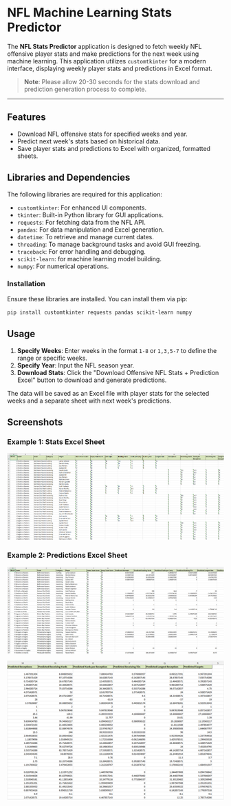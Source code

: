 # NFL Machine Learning Stats Predictor

The **NFL Stats Predictor** application is designed to fetch weekly NFL offensive player stats and make predictions for the next week using machine learning. This application utilizes `customtkinter` for a modern interface, displaying weekly player stats and predictions in Excel format.

> **Note**: Please allow 20-30 seconds for the stats download and prediction generation process to complete.

---

## Features

- Download NFL offensive stats for specified weeks and year.
- Predict next week's stats based on historical data.
- Save player stats and predictions to Excel with organized, formatted sheets.

## Libraries and Dependencies

The following libraries are required for this application:

- `customtkinter`: For enhanced UI components.
- `tkinter`: Built-in Python library for GUI applications.
- `requests`: For fetching data from the NFL API.
- `pandas`: For data manipulation and Excel generation.
- `datetime`: To retrieve and manage current dates.
- `threading`: To manage background tasks and avoid GUI freezing.
- `traceback`: For error handling and debugging.
- `scikit-learn`: for machine learning model building.
- `numpy`: For numerical operations.

### Installation

Ensure these libraries are installed. You can install them via pip:
```bash
pip install customtkinter requests pandas scikit-learn numpy
```

## Usage

1. **Specify Weeks**: Enter weeks in the format `1-8` or `1,3,5-7` to define the range or specific weeks.
2. **Specify Year**: Input the NFL season year.
3. **Download Stats**: Click the "Download Offensive NFL Stats + Prediction Excel" button to download and generate predictions.

The data will be saved as an Excel file with player stats for the selected weeks and a separate sheet with next week's predictions.

## Screenshots

### Example 1: Stats Excel Sheet 
![ML Excel Stats Screenshot](Images/off_stats.png) 

### Example 2: Predictions Excel Sheet
![ML Excel Prediction Screenshot](Images/ml_excel.png) 

![ML Excel Prediction Screenshot 2](Images/ml_excel2.png)
